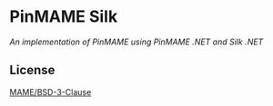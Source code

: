 # PinMAME Silk 

*An implementation of PinMAME using PinMAME .NET and Silk .NET*

## License

[MAME/BSD-3-Clause](LICENSE.txt)
